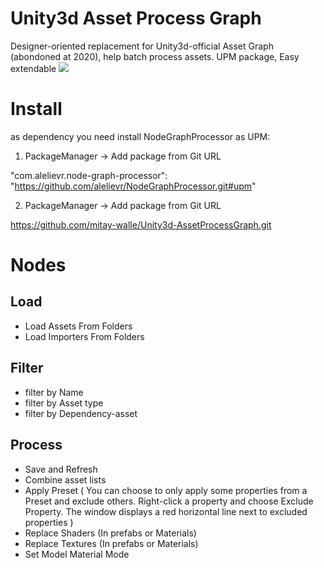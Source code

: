 # Unity3d Asset Process Graph
Designer-oriented replacement for Unity3d-official Asset Graph (abondoned at 2020), help batch process assets. UPM package, Easy extendable
![](https://github.com/mitay-walle/Unity3d-AssetProcessGraph/blob/main/Documentation/graph_preview.jpg)

# Install
 as dependency you need install NodeGraphProcessor as UPM:
 1. PackageManager -> Add package from Git URL
 
 "com.alelievr.node-graph-processor": "https://github.com/alelievr/NodeGraphProcessor.git#upm"
 
 2. PackageManager -> Add package from Git URL
 
 https://github.com/mitay-walle/Unity3d-AssetProcessGraph.git

# Nodes
## Load
- Load Assets From Folders
- Load Importers From Folders
## Filter
- filter by Name
- filter by Asset type
- filter by Dependency-asset
## Process
- Save and Refresh
- Combine asset lists
- Apply Preset ( You can choose to only apply some properties from a Preset and exclude others. Right-click a property and choose Exclude Property. The window displays a red horizontal line next to excluded properties )
- Replace Shaders (In prefabs or Materials)
- Replace Textures (In prefabs or Materials)
- Set Model Material Mode
